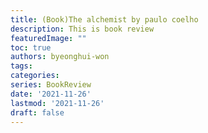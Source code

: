 ```yaml
---
title: (Book)The alchemist by paulo coelho
description: This is book review 
featuredImage: ""
toc: true
authors: byeonghui-won
tags:
categories: 
series: BookReview
date: '2021-11-26'
lastmod: '2021-11-26'
draft: false
---
```






